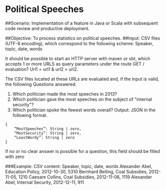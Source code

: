 # Political Speeches

##Scenario: 
Implementation of a feature in Java or Scala with subsequent code review and
productive deployment.

##Objective: 
To process statistics on political speeches.
##Input: 
CSV files (UTF-8 encoding), which correspond to the following scheme:
Speaker, topic, date, words

It should be possible to start an HTTP server with maven or sbt, which accepts 1 or more URLS as query parameters under the route GET / evaluation? Url1 = url1 & url2 = url2.

The CSV files located at these URLs are evaluated and, if the input is valid, the following
Questions answered:
1. Which politician made the most speeches in 2013?
2. Which politician gave the most speeches on the subject of "internal security"?
3. Which politician spoke the fewest words overall?
Output: JSON in the following format.
```
{
	”MostSpeeches”: String | zero,
	“MostSecurity”: String | zero,
	“LeastWordy”: String | zero
}
```
If no or no clear answer is possible for a question, this field should be filled with zero

###Example:
CSV content:
Speaker, topic, date, words
Alexander Abel, Education Policy, 2012-10-30, 5310
Bernhard Belling, Coal Subsidies, 2012-11-05, 1210
Caesare Collins, Coal Subsidies, 2012-11-06, 1119
Alexander Abel, Internal Security, 2012-12-11, 911
